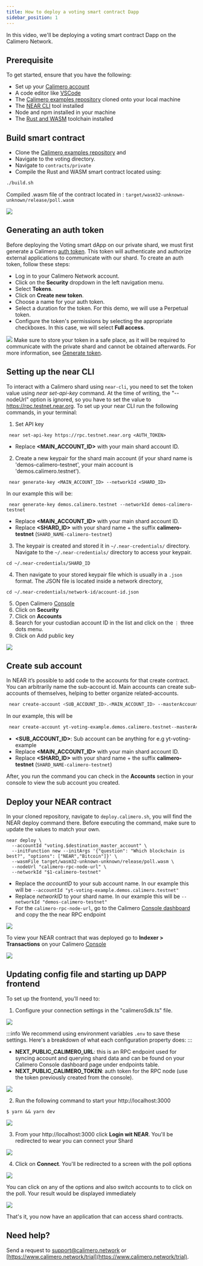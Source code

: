 ```yaml
---
title: How to deploy a voting smart contract Dapp
sidebar_position: 1
---
```


In this video, we'll be deploying a voting smart contract Dapp on the Calimero Network.

## Prerequisite

To get started, ensure that you have the following:

- Set up your [Calimero account](/docs/getting_started/signup.md)
- A code editor like [VSCode](https://code.visualstudio.com/download)
- The [Calimero examples repository](https://github.com/calimero-is-near/calimero-examples) cloned onto your local machine
- The [NEAR CLI](https://docs.near.org/tools/near-cli#setup) tool installed
- Node and npm installed in your machine
- The [Rust and WASM](https://docs.near.org/develop/contracts/introduction#rust-and-wasm) toolchain installed

## Build smart contract

- Clone the [Calimero examples repository](https://github.com/calimero-is-near/calimero-examples) and
- Navigate to the voting directory.
- Navigate to `contracts/private`
- Compile the Rust and WASM smart contract located using:

```bash
./build.sh
```

Compiled .wasm file of the contract located in :
`target/wasm32-unknown-unknown/release/poll.wasm`

![](../../static/img/voting_wasm.png)

## Generating an auth token

Before deploying the Voting smart dApp on our private shard, we must first generate a Calimero [auth token](/docs/getting_started/generate_token.md). This token will authenticate and authorize external applications to communicate with our shard.
To create an auth token, follow these steps:

- Log in to your Calimero Network account.
- Click on the **Security** dropdown in the left navigation menu.
- Select **Tokens**.
- Click on **Create new token**.
- Choose a name for your auth token.
- Select a duration for the token. For this demo, we will use a Perpetual token.
- Configure the token's permissions by selecting the appropriate checkboxes. In this case, we will select **Full access**.

![](../../static/img/voting_token.png)
Make sure to store your token in a safe place, as it will be required to communicate with the private shard and cannot be obtained afterwards. For more information, see [Generate token](/docs/getting_started/generate_token.md).

## Setting up the near CLI

To interact with a Calimero shard using `near-cli`, you need to set the token value using _near set-api-key_ command. At the time of writing, the "--nodeUrl" option is ignored, so you have to set the value to https://rpc.testnet.near.org. To set up your near CLI run the following commands, in your terminal:

1. Set API key

```
 near set-api-key https://rpc.testnet.near.org <AUTH_TOKEN>   
```
- Replace **<MAIN_ACCOUNT_ID>** with your main shard account ID.


2. Create a new keypair for the shard main account (if your shard name is 'demos-calimero-testnet', your main account is 'demos.calimero.testnet').

```
 near generate-key <MAIN_ACCOUNT_ID> --networkId <SHARD_ID>   
```

In our example this will be:

```
 near generate-key demos.calimero.testnet --networkId demos-calimero-testnet
```

- Replace **<MAIN_ACCOUNT_ID>** with your main shard account ID.
- Replace **<SHARD_ID>** with your shard name + the suffix **calimero-testnet** (`SHARD_NAME-calimero-testnet`)

3. The keypair is created and stored it in `~/.near-credentials/` directory. Navigate to the `~/.near-credentials/` directory to access your keypair.

```
cd ~/.near-credentials/SHARD_ID
```

4. Then navigate to your stored keypair file which is usually in a `.json` format. The JSON file is located inside a network directory,

```
cd ~/.near-credentials/network-id/account-id.json
```

5. Open Calimero [Console](https://app.calimero.network/dashboard)
6. Click on **Security**
7. Click on **Accounts**
8. Search for your custodian account ID  in the list and click on the  `⋮` three dots menu.
9. Click on Add public key

![](../../static/img/public_key.png)

## Create sub account

In NEAR it’s possible to add code to the accounts for that create contract. You can arbitrarily name the sub-account id. Main accounts can create sub-accounts of themselves, helping to better organize related-accounts.

 ```bash
  near create-account <SUB_ACCOUNT_ID>.<MAIN_ACCOUNT_ID> --masterAccount <MAIN_ACCOUNT_ID> --networkId <SHARD_ID> --nodeUrl https://api.calimero.network/api/v1/shards/<SHARD_ID>/neard-rpc/  
 ```

 In our example, this will be

 ```bash
  near create-account yt-voting-example.demos.calimero.testnet--masterAccount demos.calimero.testnet --networkId demos-calimero-testnet--nodeUrl https://api.calimero.network/api/v1/shards/test.calimero.testnet/neard-rpc/  
 ```

- **<SUB_ACCOUNT_ID>**: Sub account can be anything for e.g yt-voting-example
- Replace **<MAIN_ACCOUNT_ID>** with your main shard account ID.
- Replace **<SHARD_ID>** with your shard name + the suffix **calimero-testnet** (`SHARD_NAME-calimero-testnet`)

After, you run the command you can check in the **Accounts** section in your console to view the sub account you created.

## Deploy your NEAR contract

In your cloned repository, navigate to `deploy.calimero.sh`, you will find the NEAR deploy command there. Before executing the command, make sure to update the values to match your own.

```
near deploy \
  --accountId "voting.$destination_master_account" \
  --initFunction new --initArgs '{"question": "Which blockchain is best?", "options": ["NEAR","Bitcoin"]}' \
  --wasmFile target/wasm32-unknown-unknown/release/poll.wasm \
  --nodeUrl "calimero-rpc-node-url" \
  --networkId "$1-calimero-testnet"
```

- Replace the _accountID_ to your sub account name. In our example this will be `--accountId "yt-voting-example.demos.calimero.testnet"`
- Replace _networkID_ to your shard name. In our example this will be `--networkId "demos-calimero-testnet"`
- For the `calimero-rpc-node-url`, go to the Calimero [Console dashboard](https://app.calimero.network/dashboard) and copy the the near RPC endpoint

![](../../static/img/near_rpc_endpoint.png)

To view your NEAR contract that was deployed go to **Indexer > Transactions** on your  Calimero [Console](https://app.calimero.network/dashboard)

![](../../static/img/voting_tranactions.png)


## Updating config file and starting up DAPP frontend

To set up the frontend, you'll need to:

1. Configure your connection settings in the "calimeroSdk.ts" file.

![](../../static/img/calimero.sdk.png)

:::info
We recommend using environment variables `.env`  to save these settings. Here's a breakdown of what each configuration property does:
:::

- **NEXT_PUBLIC_CALIMERO_URL**: this is an RPC endpoint used for syncing account and querying shard data and can be found on your Calimero Console dashboard page under endpoints table.
- **NEXT_PUBLIC_CALIMERO_TOKEN**: auth token for the RPC node (use the token previously created from the console).

![](../../static/img/rpc_voting.png)

2. Run the following command to start your http://localhost:3000 

```
$ yarn && yarn dev
```

![](../../static/img/localhost.png)

3. From your http://localhost:3000  click **Login wit NEAR**. You'll be redirected to wear you can connect your Shard

![](../../static/img/connect_shard.png)

4. Click on **Connect**. You'll be redirected to a screen with the poll options

![](../../static/img/poll.png)

You can click on any of the options and also switch accounts to to click on the poll. Your result would be displayed immediately 

![](../../static/img/poll_options.png)

That's it, you now have an application that can access shard contracts.

## Need help?

Send a request to [support@calimero.network](mailto:support@calimero.network) or [https://www.calimero.network/trial](https://www.calimero.network/trial).
